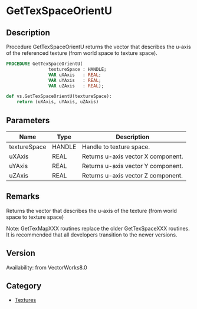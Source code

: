 # GetTexSpaceOrientU

## Description
Procedure GetTexSpaceOrientU returns the vector that describes the u-axis of the referenced texture (from world space to texture space).

```pascal
PROCEDURE GetTexSpaceOrientU(
				textureSpace : HANDLE;
				VAR uXAxis   : REAL;
				VAR uYAxis   : REAL;
				VAR uZAxis   : REAL);
```

```python
def vs.GetTexSpaceOrientU(textureSpace):
    return (uXAxis, uYAxis, uZAxis)
```

## Parameters
|Name|Type|Description|
|---|---|---|
|textureSpace|HANDLE|Handle to texture space.|
|uXAxis|REAL|Returns u-axis vector X component.|
|uYAxis|REAL|Returns u-axis vector Y component.|
|uZAxis|REAL|Returns u-axis vector Z component.|

## Remarks
Returns the vector that describes the u-axis of the texture (from world space to texture space)

Note: GetTexMapXXX routines replace the older GetTexSpaceXXX routines.  It is recommended that all developers transition to the newer versions.

## Version
Availability: from VectorWorks8.0

## Category
* [Textures](../Categories/Textures.md)
